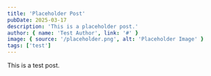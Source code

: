 ```yaml
---
title: 'Placeholder Post'
pubDate: 2025-03-17
description: 'This is a placeholder post.'
author: { name: 'Test Author', link: '#' }
image: { source: '/placeholder.png', alt: 'Placeholder Image' }
tags: ['test']
---
```


This is a test post.
